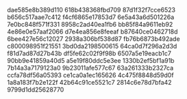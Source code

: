 dae585e8b389d110
618b438368fbd709
87d1f32f7cce6523
b656c517aae7c412
f4cf6865e17853d7
6e5a43a6d501226a
7e0bc848f571f331
8958c2ad40ea1fb6
bb85f84a9611eb92
4e86e0e57aaf2066
d7e4ea856e8feeaf
b87640ce0462718d
6bee427e56c12027
2938a306bf538d87
fb76b6873b492ade
c800098951f21551
3bd0da2198500615
64ca0d7f296a2d3d
f81d7ad87d27b43b
df5fe62c02f9f98b
6507a5e19eacb1c7
90bb9e41859a40d5
a5e19f80ddc5e3ee
1330b2ef5bf1a91b
7b14a3a7179123a0
9b23011afe577c67
63a261333b2327ca
ccfa78df56a05393
ce1ca0a1ec165626
4c475f8848d59d0f
1a8a183f7b2e122f
42b64c91ce5521c7
2814c6e78d7bfa42
9799d1dd25628770
